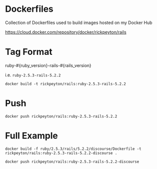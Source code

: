 # Dockerfiles

Collection of Dockerfiles used to build images hosted on my Docker Hub

https://cloud.docker.com/repository/docker/rickpeyton/rails

# Tag Format

ruby-#{ruby_version}-rails-#{rails_version}

i.e. `ruby-2.5.3-rails-5.2.2`

`docker build -t rickpeyton/rails:ruby-2.5.3-rails-5.2.2`

# Push

`docker push rickpeyton/rails:ruby-2.5.3-rails-5.2.2`

# Full Example

`docker build -f ruby/2.5.3/rails/5.2.2/discourse/Dockerfile -t rickpeyton/rails:ruby-2.5.3-rails-5.2.2-discourse .`

`docker push rickpeyton/rails:ruby-2.5.3-rails-5.2.2-discourse`